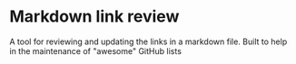 # Markdown link review

A tool for reviewing and updating the links in a markdown file. Built to help in the maintenance of "awesome" GitHub lists
